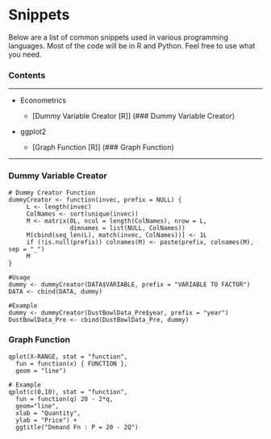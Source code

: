 # Snippets

Below are a list of common snippets used in various programming languages.  Most of the code will be in R and Python.  Feel free to use what you need.

### Contents
***
* Econometrics
  + [Dummy Variable Creator [R]] (### Dummy Variable Creator) 

* ggplot2
  + [Graph Function [R]] (### Graph Function) 

***
### Dummy Variable Creator
```
# Dummy Creator Function
dummyCreator <- function(invec, prefix = NULL) {
     L <- length(invec)
     ColNames <- sort(unique(invec))
     M <- matrix(0L, ncol = length(ColNames), nrow = L,
                 dimnames = list(NULL, ColNames))
     M[cbind(seq_len(L), match(invec, ColNames))] <- 1L
     if (!is.null(prefix)) colnames(M) <- paste(prefix, colnames(M), sep = "_")
     M
} 

#Usage
dummy <- dummyCreator(DATA$VARIABLE, prefix = "VARIABLE TO FACTOR")
DATA <- cbind(DATA, dummy)

#Example
dummy <- dummyCreator(DustBowlData_Pre$year, prefix = "year")
DustBowlData_Pre <- cbind(DustBowlData_Pre, dummy)
```

### Graph Function
```
qplot(X-RANGE, stat = "function", 
  fun = function(x) { FUNCTION }, 
  geom = "line")

# Example
qplot(c(0,10), stat = "function", 
  fun = function(q) 20 - 2*q, 
  geom="line", 
  xlab = "Quantity", 
  ylab = "Price") + 
  ggtitle("Demand Fn : P = 20 - 2Q")
